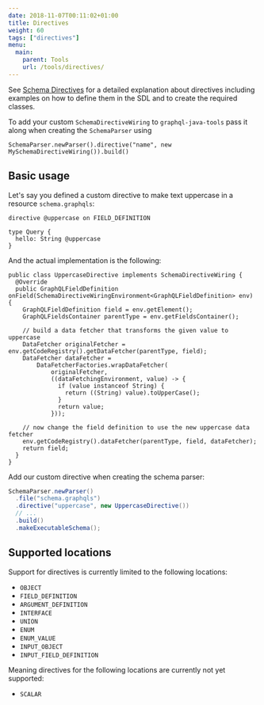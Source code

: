 ```yaml
---
date: 2018-11-07T00:11:02+01:00
title: Directives
weight: 60
tags: ["directives"]
menu:
  main:
    parent: Tools
    url: /tools/directives/
---
```


See [Schema Directives](https://www.graphql-java.com/documentation/v16/sdl-directives/)
for a detailed explanation about directives including examples on how to define
them in the SDL and to create the required classes.

To add your custom `SchemaDirectiveWiring` to `graphql-java-tools` pass it along
when creating the `SchemaParser` using

```
SchemaParser.newParser().directive("name", new MySchemaDirectiveWiring()).build()
```

## Basic usage
Let's say you defined a custom directive to make text uppercase in a resource `schema.graphqls`:
```
directive @uppercase on FIELD_DEFINITION

type Query {
  hello: String @uppercase
}
```

And the actual implementation is the following:
```
public class UppercaseDirective implements SchemaDirectiveWiring {
  @Override
  public GraphQLFieldDefinition onField(SchemaDirectiveWiringEnvironment<GraphQLFieldDefinition> env) {
    GraphQLFieldDefinition field = env.getElement();
    GraphQLFieldsContainer parentType = env.getFieldsContainer();

    // build a data fetcher that transforms the given value to uppercase
    DataFetcher originalFetcher = env.getCodeRegistry().getDataFetcher(parentType, field);
    DataFetcher dataFetcher =
        DataFetcherFactories.wrapDataFetcher(
            originalFetcher,
            ((dataFetchingEnvironment, value) -> {
              if (value instanceof String) {
                return ((String) value).toUpperCase();
              }
              return value;
            }));

    // now change the field definition to use the new uppercase data fetcher
    env.getCodeRegistry().dataFetcher(parentType, field, dataFetcher);
    return field;
  }
}
```

Add our custom directive when creating the schema parser:
```java
SchemaParser.newParser()
  .file("schema.graphqls")
  .directive("uppercase", new UppercaseDirective())
  // ...
  .build()
  .makeExecutableSchema();
```

## Supported locations
Support for directives is currently limited to the following locations:

* `OBJECT`
* `FIELD_DEFINITION`
* `ARGUMENT_DEFINITION`
* `INTERFACE`
* `UNION`
* `ENUM`
* `ENUM_VALUE`
* `INPUT_OBJECT`
* `INPUT_FIELD_DEFINITION`

Meaning directives for the following locations are currently not yet supported:

* `SCALAR`
